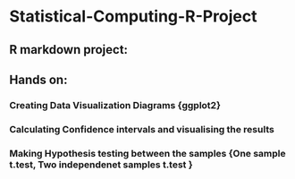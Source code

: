 # Statistical-Computing-R-Project

## R markdown project:

## Hands on:
### Creating Data Visualization Diagrams {ggplot2}
### Calculating Confidence intervals and visualising the results
### Making Hypothesis testing between the samples {One sample t.test, Two independenet samples t.test }
